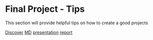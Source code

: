 # <i class="fas fa-layer-group fa-fw"></i> Final Project - Tips

This section will provide helpful tips on how to create a good projects

[Discover](discovery.md)
[MD](ML.md)
[presentation](presentations.md)
[report](report.md)